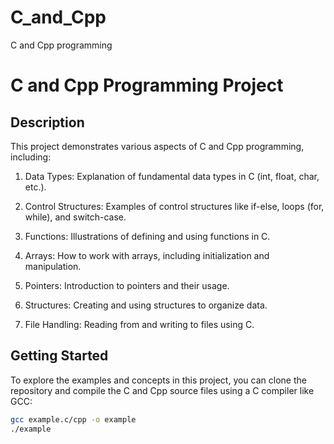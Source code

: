 # C_and_Cpp
C and Cpp programming
# C and Cpp Programming Project

## Description

This project demonstrates various aspects of C and Cpp programming, including:

1. Data Types: Explanation of fundamental data types in C (int, float, char, etc.).

2. Control Structures: Examples of control structures like if-else, loops (for, while), and switch-case.

3. Functions: Illustrations of defining and using functions in C.

4. Arrays: How to work with arrays, including initialization and manipulation.

5. Pointers: Introduction to pointers and their usage.

6. Structures: Creating and using structures to organize data.

7. File Handling: Reading from and writing to files using C.

## Getting Started

To explore the examples and concepts in this project, you can clone the repository and compile the C and Cpp  source files using a C compiler like GCC:

```bash
gcc example.c/cpp -o example
./example
